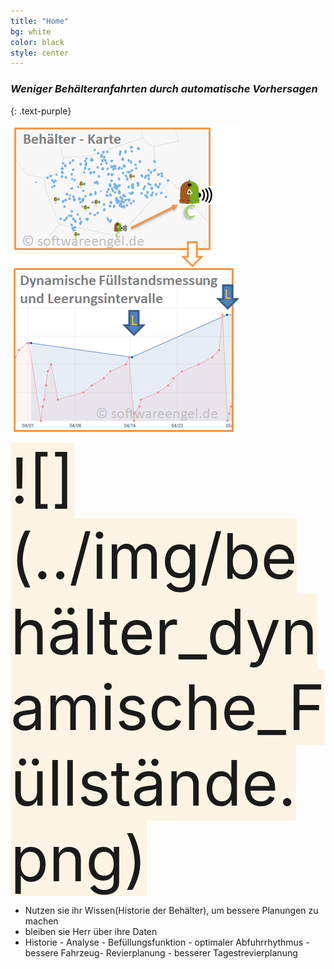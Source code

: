 ```yaml
---
title: "Home"
bg: white
color: black
style: center
---
```


### *Weniger Behälteranfahrten durch automatische Vorhersagen*
{: .text-purple}

<!-- 
<span class="fa-stack subtlecircle"
  style="font-size:100px; background:rgba(255,166,0,0.1)">
  <i class="fa fa-circle fa-stack-2x text-white"></i>
  <i class="fa fa-bicycle fa-stack-1x text-orange"></i>

</span>


### *whoa, hey an open-source*
{: .text-purple}

<span class="fa-stack subtlecircle" style="font-size:100px; background:rgba(255,166,0,0.1)">
  <i class="fa fa-circle fa-stack-2x text-white"></i>
  <i class="fa fa-bicycle fa-stack-1x text-orange"></i>
</span>

# single-page jekyll theme
{: .text-purple}


…it's focused on delivering information quickly, easily, configurably, and stylishly!

Want to make a single-page site to show off something cool? Go [fork me on github!](https://github.com/t413/SinglePaged)
-->

![](img/behälter_dynamische_Füllstände.png)

<span class="fa-stack subtlecircle" style="font-size:100px; background:rgba(255,166,0,0.1)">
  ![](../img/behälter_dynamische_Füllstände.png)
</span>

- Nutzen sie ihr Wissen(Historie der Behälter), um bessere Planungen zu machen 
- bleiben sie Herr über ihre  Daten 
- Historie - Analyse - Befüllungsfunktion - optimaler Abfuhrrhythmus - bessere Fahrzeug- Revierplanung - besserer Tagestrevierplanung 

<!-- 
<span id="forkongithub">
  <a href="{{ site.source_link }}" class="bg-blue">
    Fork me on GitHub
  </a>
</span>
-->